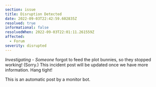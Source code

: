 ```yaml
---
section: issue
title: Disruption Detected
date: 2022-09-03T22:42:59.602835Z
resolved: true
informational: false
resolvedWhen: 2022-09-03T22:01:11.261559Z
affected:
  - Forum
severity: disrupted
---
```

*Investigating* - _Someone_ forgot to feed the plot bunnies, so they stopped working! (Sorry.) This incident post will be updated once we have more information. Hang tight!

This is an automatic post by a monitor bot.
        
